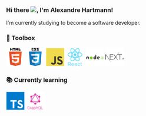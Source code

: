 ### Hi there <img src="https://raw.githubusercontent.com/MartinHeinz/MartinHeinz/master/wave.gif" width="30px">, I'm Alexandre Hartmann!
I'm currently studying to become a software developer.

### 🧰 Toolbox

<img src="https://github.com/devicons/devicon/blob/master/icons/html5/html5-original-wordmark.svg" alt="HTML logo" width="50" height="50" /> <img src="https://github.com/devicons/devicon/blob/master/icons/css3/css3-original-wordmark.svg" alt="HTML logo" width="50" height="50" /> <img src="https://github.com/devicons/devicon/blob/master/icons/javascript/javascript-original.svg" alt="HTML logo" width="50" height="50" /> <img src="https://github.com/devicons/devicon/blob/master/icons/react/react-original-wordmark.svg" alt="HTML logo" width="50" height="50" /> <img src="https://github.com/devicons/devicon/blob/master/icons/nodejs/nodejs-original-wordmark.svg" alt="HTML logo" width="50" height="50" /> <img src="https://github.com/devicons/devicon/blob/master/icons/nextjs/nextjs-original-wordmark.svg" alt="HTML logo" width="50" height="50" /> 

### 📚 Currently learning

<img src="https://github.com/devicons/devicon/blob/master/icons/typescript/typescript-original.svg" alt="HTML logo" width="50" height="50" /> <img src="https://github.com/devicons/devicon/blob/master/icons/graphql/graphql-plain-wordmark.svg" alt="HTML logo" width="50" height="50" />

